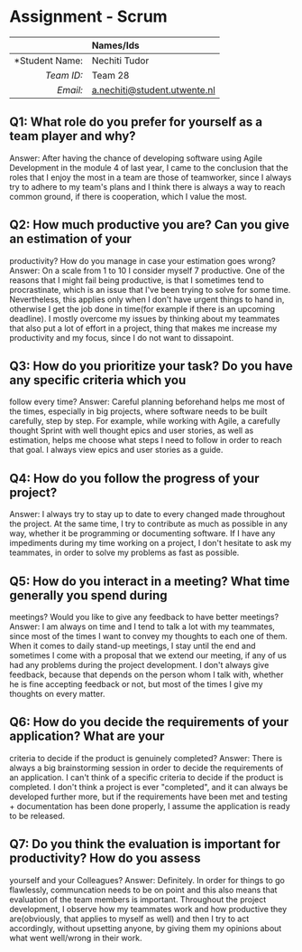 # Assignment - Scrum
|                 | **Names/Ids**  |
|----------------:|:---------------|
| *Student Name:  |  Nechiti Tudor |
| *Team ID:*      |       Team 28  |
| *Email:*        | a.nechiti@student.utwente.nl|            
         
## Q1: What role do you prefer for yourself as a team player and why?
Answer:  After having the chance of developing software using Agile Development in the module 4 of last year, I came to the conclusion that
the roles that I enjoy the most in a team are those of teamworker, since I always try to adhere to my team's plans and I think there is always
a way to reach common ground, if there is cooperation, which I value the most.

## Q2: How much productive you are? Can you give an estimation of your
productivity? How do you manage in case your estimation goes wrong?
Answer: On a scale from 1 to 10 I consider myself 7 productive. One of the reasons that I might fail being productive, is that I sometimes tend to
procrastinate, which is an issue that I've been trying to solve for some time. Nevertheless, this applies only when I don't have urgent things to
hand in, otherwise I get the job done in time(for example if there is an upcoming deadline). I mostly overcome my issues by thinking about my teammates
that also put a lot of effort in a project, thing that makes me increase my productivity and my focus, since I do not want to dissapoint.

## Q3: How do you prioritize your task? Do you have any specific criteria which you
follow every time?
Answer: Careful planning beforehand helps me most of the times, especially in big projects, where software needs to be built carefully, step by step.
For example, while working with Agile, a carefully thought Sprint with well thought epics and user stories, as well as estimation, helps me choose what
steps I need to follow in order to reach that goal. I always view epics and user stories as a guide.

## Q4: How do you follow the progress of your project?
Answer: I always try to stay up to date to every changed made throughout the project. At the same time, I try to contribute as much as possible
in any way, whether it be programming or documenting software. If I have any impediments during my time working on a project, I don't hesitate
to ask my teammates, in order to solve my problems as fast as possible. 

## Q5: How do you interact in a meeting? What time generally you spend during
meetings? Would you like to give any feedback to have better meetings?
Answer: I am always on time and I tend to talk a lot with my teammates, since most of the times I want to convey my thoughts to each one of them.
When it comes to daily stand-up meetings, I stay until the end and sometimes I come with a proposal that we extend our meeting, if any of us had
any problems during the project development. I don't always give feedback, because that depends on the person whom I talk with, whether he is fine
accepting feedback or not, but most of the times I give my thoughts on every matter.

## Q6: How do you decide the requirements of your application? What are your
criteria to decide if the product is genuinely completed?
Answer: There is always a big brainstorming session in order to decide the requirements of an application. I can't think of a specific criteria
to decide if the product is completed. I don't think a project is ever "completed", and it can always be developed further more, but if the 
requirements have been met and testing + documentation has been done properly, I assume the application is ready to be released.

## Q7: Do you think the evaluation is important for productivity? How do you assess
yourself and your Colleagues?
Answer: Definitely. In order for things to go flawlessly, communcation needs to be on point and this also means that evaluation of the team members
is important. Throughout the project development, I observe how my teammates work and how productive they are(obviously, that applies to myself as well)
and then I try to act accordingly, without upsetting anyone, by giving them my opinions about what went well/wrong in their work.

